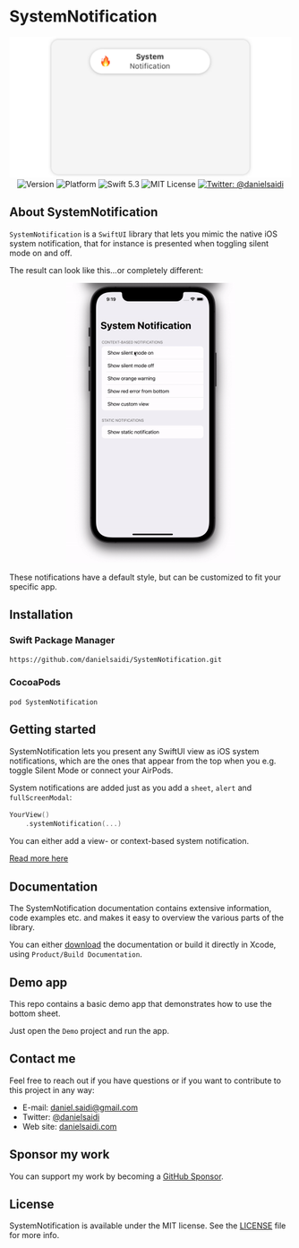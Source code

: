 # SystemNotification

<p align="center">
    <img src ="Resources/Logo.png" width=600 /><br />
    <img src="https://img.shields.io/github/v/release/danielsaidi/SystemNotification?color=%2300550&sort=semver" alt="Version" />
    <img src="https://img.shields.io/cocoapods/p/SystemNotification.svg?style=flat" alt="Platform" />
    <img src="https://img.shields.io/badge/Swift-5.3-orange.svg" alt="Swift 5.3" />
    <img src="https://img.shields.io/github/license/danielsaidi/SystemNotification" alt="MIT License" />
    <a href="https://twitter.com/danielsaidi">
        <img src="https://img.shields.io/badge/contact-@danielsaidi-blue.svg?style=flat" alt="Twitter: @danielsaidi" />
    </a>
</p>



## About SystemNotification

`SystemNotification` is a `SwiftUI` library that lets you mimic the native iOS system notification, that for instance is presented when toggling silent mode on and off.

The result can look like this...or completely different:

<p align="center">
    <img src="Resources/Demo.gif" width=300 />
</p>

These notifications have a default style, but can be customized to fit your specific app.



## Installation

### Swift Package Manager

```
https://github.com/danielsaidi/SystemNotification.git
```

### CocoaPods

```
pod SystemNotification
```


## Getting started

SystemNotification lets you present any SwiftUI view as iOS system notifications, which are the ones that appear from the top when you e.g. toggle Silent Mode or connect your AirPods.

System notifications are added just as you add a `sheet`, `alert` and `fullScreenModal`:

```swift
YourView()
    .systemNotification(...)
```

You can either add a view- or context-based system notification.

[Read more here][Getting-Started]



## Documentation

The SystemNotification documentation contains extensive information, code examples etc. and makes it easy to overview the various parts of the library.

You can either [download][Documentation] the documentation or build it directly in Xcode, using `Product/Build Documentation`.



## Demo app

This repo contains a basic demo app that demonstrates how to use the bottom sheet.

Just open the `Demo` project and run the app.



## Contact me

Feel free to reach out if you have questions or if you want to contribute to this project in any way:

* E-mail: [daniel.saidi@gmail.com][Email]
* Twitter: [@danielsaidi][Twitter]
* Web site: [danielsaidi.com][Website]



## Sponsor my work

You can support my work by becoming a [GitHub Sponsor][Sponsors].



## License

SystemNotification is available under the MIT license. See the [LICENSE][License] file for more info.


[Email]: mailto:daniel.saidi@gmail.com
[Twitter]: http://www.twitter.com/danielsaidi
[Website]: http://www.danielsaidi.com
[Sponsors]: https://github.com/sponsors/danielsaidi

[Documentation]: https://github.com/danielsaidi/Documentation/blob/main/Docs/KeyboardKit.doccarchive.zip?raw=true
[License]: https://github.com/danielsaidi/SystemNotification/blob/master/LICENSE

[Getting-Started]: https://github.com/danielsaidi/SystemNotification/blob/master/Readmes/Getting-Started.md
